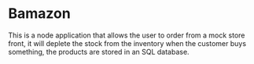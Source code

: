 # Bamazon
This is a node application that allows the user to order from a mock store front, it will deplete the stock from the inventory when the customer buys something, the products are stored in an SQL database.

